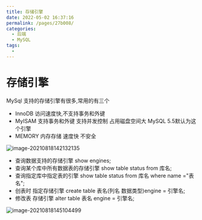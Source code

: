 ```yaml
---
title: 存储引擎
date: 2022-05-02 16:37:16
permalink: /pages/27b008/
categories:
  - 后端
  - MySQL
tags:
  - 
---
```

# 存储引擎

MySql 支持的存储引擎有很多,常用的有三个

-  InnoDB   访问速度快,不支持事务和外键
- MyISAM    支持事务和外键 支持并发控制 占用磁盘空间大  MySQL 5.5默认为这个引擎
- MEMORY   内存存储 速度快 不安全

![image-20210818142132135](https://cdn.jsdelivr.net/gh/Iekrwh/images/md-images/image-20210818142132135.png)



- 查询数据支持的存储引擎  show engines;
- 查询某个库中所有数据表的存储引擎  show table status from 库名;
- 查询指定库中指定表的引擎  show table status from 库名 where name ="表名";
- 创表时 指定存储引擎  create table 表名(列名 数据类型)engine = 引擎名;
- 修改表 存储引擎  alter table 表名 engine = 引擎名;

![image-20210818145104499](https://cdn.jsdelivr.net/gh/Iekrwh/images/md-images/image-20210818145104499.png)

